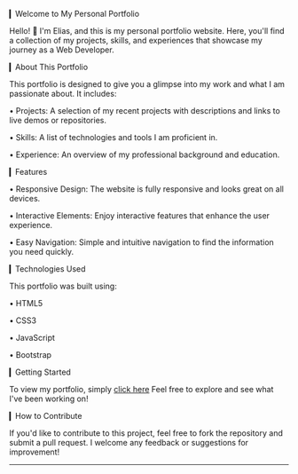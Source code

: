 
▎Welcome to My Personal Portfolio

Hello! 👋 I'm Elias, and this is my personal portfolio website. Here, you'll find a collection of my projects, skills, and experiences that showcase my journey as a Web Developer.

▎About This Portfolio

This portfolio is designed to give you a glimpse into my work and what I am passionate about. It includes:

• Projects: A selection of my recent projects with descriptions and links to live demos or repositories.

• Skills: A list of technologies and tools I am proficient in.

• Experience: An overview of my professional background and education.

▎Features

• Responsive Design: The website is fully responsive and looks great on all devices.

• Interactive Elements: Enjoy interactive features that enhance the user experience.

• Easy Navigation: Simple and intuitive navigation to find the information you need quickly.

▎Technologies Used

This portfolio was built using:

• HTML5

• CSS3

• JavaScript

• Bootstrap

▎Getting Started

To view my portfolio, simply [click here](https://eliaszeru.github.io/) Feel free to explore and see what I've been working on!

▎How to Contribute

If you'd like to contribute to this project, feel free to fork the repository and submit a pull request. I welcome any feedback or suggestions for improvement!

---
